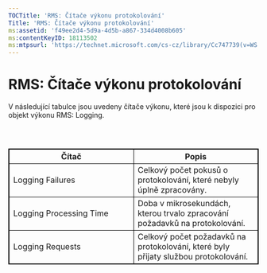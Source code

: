 ```yaml
---
TOCTitle: 'RMS: Čítače výkonu protokolování'
Title: 'RMS: Čítače výkonu protokolování'
ms:assetid: 'f49ee2d4-5d9a-4d5b-a867-334d4008b605'
ms:contentKeyID: 18113502
ms:mtpsurl: 'https://technet.microsoft.com/cs-cz/library/Cc747739(v=WS.10)'
---
```


RMS: Čítače výkonu protokolování
================================

V následující tabulce jsou uvedeny čítače výkonu, které jsou k dispozici pro objekt výkonu RMS: Logging.

###  

 
<table style="border:1px solid black;">
<colgroup>
<col width="50%" />
<col width="50%" />
</colgroup>
<thead>
<tr class="header">
<th style="border:1px solid black;" >Čítač</th>
<th style="border:1px solid black;" >Popis</th>
</tr>
</thead>
<tbody>
<tr class="odd">
<td style="border:1px solid black;">Logging Failures</td>
<td style="border:1px solid black;">Celkový počet pokusů o protokolování, které nebyly úplně zpracovány.</td>
</tr>
<tr class="even">
<td style="border:1px solid black;">Logging Processing Time</td>
<td style="border:1px solid black;">Doba v mikrosekundách, kterou trvalo zpracování požadavků na protokolování.</td>
</tr>
<tr class="odd">
<td style="border:1px solid black;">Logging Requests</td>
<td style="border:1px solid black;">Celkový počet požadavků na protokolování, které byly přijaty službou protokolování.</td>
</tr>
</tbody>
</table>
